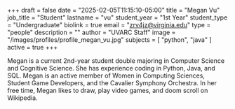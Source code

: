 +++
draft = false
date = "2025-02-05T11:15:10-05:00"
title = "Megan Vu"
job_title = "Student"
lastname = "vu"
student_year = "1st Year"
student_type = "Undergraduate"
biolink = true
email = "zrv4jz@virginia.edu"
type = "people"
description = ""
author = "UVARC Staff"
image = "/images/profiles/profile_megan_vu.jpg"
subjects = [
  "python", "java"
]
active = true
+++

Megan is a current 2nd-year student double majoring in Computer Science and Cognitive Science. She has experience coding in Python, Java, and SQL. Megan is an active member of Women in Computing Sciences, Student Game Developers, and the Cavalier Symphony Orchestra. In her free time, Megan likes to draw, play video games, and doom scroll on Wikipedia.
